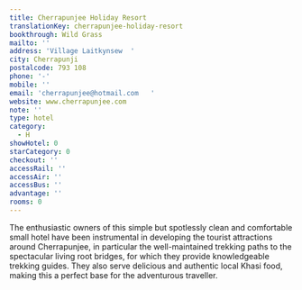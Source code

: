 ```yaml
---
title: Cherrapunjee Holiday Resort
translationKey: cherrapunjee-holiday-resort
bookthrough: Wild Grass
mailto: ''
address: 'Village Laitkynsew  '
city: Cherrapunji
postalcode: 793 108
phone: '-'
mobile: ''
email: 'cherrapunjee@hotmail.com   '
website: www.cherrapunjee.com
note: ''
type: hotel
category:
  - H
showHotel: 0
starCategory: 0
checkout: ''
accessRail: ''
accessAir: ''
accessBus: ''
advantage: ''
rooms: 0
---
```

The enthusiastic owners of this simple but spotlessly clean and comfortable small hotel have been instrumental in developing the tourist attractions around Cherrapunjee, in particular the well-maintained trekking paths to the spectacular living root bridges, for which they provide knowledgeable trekking guides. They also serve delicious and authentic local Khasi food, making this a perfect base for the adventurous traveller.